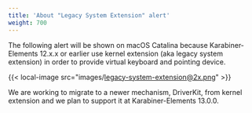 ```yaml
---
title: 'About "Legacy System Extension" alert'
weight: 700
---
```


The following alert will be shown on macOS Catalina because Karabiner-Elements 12.x.x or earlier use kernel extension (aka legacy system extension) in order to provide virtual keyboard and pointing device.

{{< local-image src="images/legacy-system-extension@2x.png" >}}

We are working to migrate to a newer mechanism, DriverKit, from kernel extension and we plan to support it at Karabiner-Elements 13.0.0.
